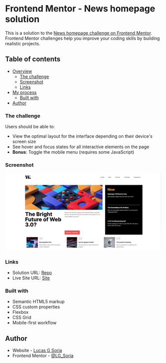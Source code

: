 # Frontend Mentor - News homepage solution

This is a solution to the [News homepage challenge on Frontend Mentor](https://www.frontendmentor.io/challenges/news-homepage-H6SWTa1MFl). Frontend Mentor challenges help you improve your coding skills by building realistic projects. 

## Table of contents

- [Overview](#overview)
  - [The challenge](#the-challenge)
  - [Screenshot](#screenshot)
  - [Links](#links)
- [My process](#my-process)
  - [Built with](#built-with)
- [Author](#author)


### The challenge

Users should be able to:

- View the optimal layout for the interface depending on their device's screen size
- See hover and focus states for all interactive elements on the page
- **Bonus**: Toggle the mobile menu (requires some JavaScript)

### Screenshot

![](./images/Screenshot.png)


### Links

- Solution URL: [Repo](https://github.com/LG-Soria/NewHomepageMain)
- Live Site URL: [Site](https://lg-soria.github.io/NewHomepageMain/)


### Built with

- Semantic HTML5 markup
- CSS custom properties
- Flexbox
- CSS Grid
- Mobile-first workflow

## Author

- Website - [Lucas G Soria](https://lg-soria.github.io/portfolio/)
- Frontend Mentor - [@LG_Soria](https://www.frontendmentor.io/profile/yourusername)



